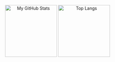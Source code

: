 <!--### Hi there 👋-->

<div align="center">
<picture>
    <img height="170em" src="https://github-readme-stats.vercel.app/api?username=santiarroyave&custom_title=Mis&nbsp;estadísticas&nbsp;de&nbsp;GitHub&show_icons=true&bg_color=DEG,003269,0052ab&title_color=ffffff&text_color=ffffff&icon_color=ffffff&hide_border=true&locale=es" alt="My GitHub Stats"/>
</picture>
<picture>
    <img height="170em" src="https://github-readme-stats.vercel.app/api/top-langs/?username=santiarroyave&layout=compact&bg_color=DEG,003269,0052ab&title_color=ffffff&text_color=ffffff&hide_border=true&locale=es" alt="Top Langs"/>
</picture>
</div>

<!--
**santiarroyave/santiarroyave** is a ✨ _special_ ✨ repository because its `README.md` (this file) appears on your GitHub profile.

Here are some ideas to get you started:

- 🔭 I’m currently working on ...
- 🌱 I’m currently learning ...
- 👯 I’m looking to collaborate on ...
- 🤔 I’m looking for help with ...
- 💬 Ask me about ...
- 📫 How to reach me: ...
- 😄 Pronouns: ...
- ⚡ Fun fact: ...
-->
